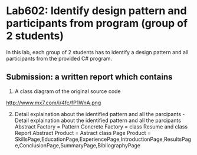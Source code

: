 ﻿# Lab602: Identify design pattern and participants from program (group of 2 students)

In this lab, each group of 2 students has to identify a design pattern and all participants 
from the provided C# program. 

## Submission: a written report which contains

1. A class diagram of the original source code


http://www.mx7.com/i/4fc/fP1WnA.png

2. Detail explaination about the identified pattern and all the parcipants
-Detail explaination about the identified pattern and all the parcipants Abstract Factory = Pattern Concrete Factory = class Resume and class Report Abstract Product = Astract class Page Product = SkillsPage,EducationPage,ExperiencePage,IntroductionPage,ResultsPage,ConclusionPage,SummaryPage,BibliographyPage
